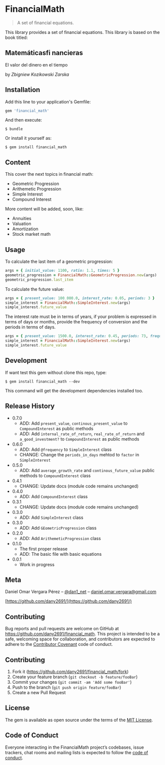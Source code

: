 # FinancialMath
> A set of financial equations.

This library provides a set of financial equations.
This library is based on the book titled:

## Matemáticasfi nancieras
El valor del dinero en el tiempo

by *Zbigniew Kozikowski Zarska*
## Installation

Add this line to your application's Gemfile:

```ruby
gem 'financial_math'
```

And then execute:

    $ bundle

Or install it yourself as:

    $ gem install financial_math

  ## Content

  This cover the next topics in financial math:

  * Geometric Progression
  * Arithemetic Progression
  * Simple Interest
  * Compound Interest

More content will be added, soon, like:

* Annuities
* Valuation
* Amortization
* Stock market math

## Usage

To calculate the last item of a geometric progression:

```ruby
args = { initial_value: 1100, ratio: 1.1, times: 5 }
geometric_progression = FinancialMath::GeometricProgression.new(args)
geometric_progression.last_item
```

To calculate the future value:

```ruby
args = { present_value: 100_000.0, interest_rate: 0.05, periods: 3 }
simple_interest = FinancialMath::SimpleInterest.new(args)
simple_interest.future_value
```
The interest rate must be in terms of years, if your problem is expressed in terms of days or months, provide the frequency of conversion and the periods in terms of days.

```ruby
args = { present_value: 1500.0, interest_rate: 0.45, periods: 73, frequency: 360 }
simple_interest = FinancialMath::SimpleInterest.new(args)
simple_interest.future_value
```

## Development

If want test this gem without clone this repo, type:

```shell
$ gem install financial_math --dev
```

This command will get the development dependencies installed too.

## Release History


* 0.7.0
    * ADD: Add `present_value`, `continous_present_value` to `CompoundInterest` as public methods
    * ADD: Add `internal_rate_of_return`, `real_rate_of_return` and `a_good_investment?` to `CompoundInterest` as public methods
* 0.6.0
    * ADD: Add `@frequency` to `SimpleInterest` class
    * CHANGE: Change the `periods_in_days` mehtod to `factor` in `SimpleInterest`
* 0.5.0
    * ADD: Add `average_growth_rate` and `continous_future_value` public methods to `CompoundInterest` class
* 0.4.1
    * CHANGE: Update docs (module code remains unchanged)
* 0.4.0
    * ADD: Add `CompoundInterest` class
* 0.3.1
    * CHANGE: Update docs (module code remains unchanged)
* 0.3.0
    * ADD: Add `SimpleInterest` class
* 0.3.0
    * ADD: Add `GEometricProgression` class  
* 0.2.0
    * ADD: Add `ArithemeticProgression` class
* 0.1.0
    * The first proper release
    * ADD: The basic file with basic equations
* 0.0.1
    * Work in progress

## Meta

Daniel Omar Vergara Pérez – [@dan1_net](https://twitter.com/dan1_net) – daniel.omar.vergara@gmail.com

[https://github.com/dany2691/](https://github.com/dany2691/)

## Contributing

Bug reports and pull requests are welcome on GitHub at https://github.com/dany2691/financial_math. This project is intended to be a safe, welcoming space for collaboration, and contributors are expected to adhere to the [Contributor Covenant](http://contributor-covenant.org) code of conduct.

## Contributing

1. Fork it (<https://github.com/dany2691/financial_math/fork>)
2. Create your feature branch (`git checkout -b feature/fooBar`)
3. Commit your changes (`git commit -am 'Add some fooBar'`)
4. Push to the branch (`git push origin feature/fooBar`)
5. Create a new Pull Request

## License

The gem is available as open source under the terms of the [MIT License](https://opensource.org/licenses/MIT).

## Code of Conduct

Everyone interacting in the FinancialMath project’s codebases, issue trackers, chat rooms and mailing lists is expected to follow the [code of conduct](https://github.com/[USERNAME]/financial_math/blob/master/CODE_OF_CONDUCT.md).
